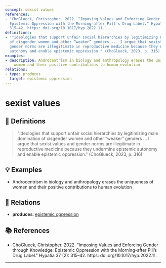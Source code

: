 ```yaml
---
concept: sexist values
references:
- 'ChoGlueck, Christopher. 2022. “Imposing Values and Enforcing Gender through Knowledge:
  Epistemic Oppression with the Morning-after Pill’s Drug Label.” Hypatia 37 (2):
  315–42. https: doi.org/10.1017/hyp.2022.11.'
definitions:
- '"ideologies that support unfair social hierarchies by legitimizing male domination
  of cisgender women and other “weaker” genders ... I argue that sexist values and
  gender norms are illegitimate in reproductive medicine because they undermine epistemic
  autonomy and enable epistemic oppression." (ChoGlueck, 2023, p. 316)'
examples:
- description: Androcentrism in biology and anthropology erases the uniqueness of
    women and their positive contributions to human evolution
relations:
- type: produces
  target: epistemic oppression
---
```


# sexist values

## 📖 Definitions

> "ideologies that support unfair social hierarchies by legitimizing male domination of cisgender women and other “weaker” genders ... I argue that sexist values and gender norms are illegitimate in reproductive medicine because they undermine epistemic autonomy and enable epistemic oppression." (ChoGlueck, 2023, p. 316)

## 💡 Examples

- Androcentrism in biology and anthropology erases the uniqueness of women and their positive contributions to human evolution

## 🔗 Relations

- **produces**: [epistemic oppression](./epistemic-oppression.md)

## 📚 References

- ChoGlueck, Christopher. 2022. “Imposing Values and Enforcing Gender through Knowledge: Epistemic Oppression with the Morning-after Pill’s Drug Label.” Hypatia 37 (2): 315–42. https: doi.org/10.1017/hyp.2022.11.

---

<script src="https://giscus.app/client.js"
                data-repo="natesheehan/conceptcartography"
                data-repo-id="R_kgDOPB5QiQ"
                data-category="General"
                data-category-id="DIC_kwDOPB5Qic4CsAxd"
                data-mapping="pathname"
                data-strict="0"
                data-reactions-enabled="1"
                data-emit-metadata="0"
                data-input-position="bottom"
                data-theme="catppuccin_mocha"
                data-lang="en"
                crossorigin="anonymous"
                async>
        </script>
        